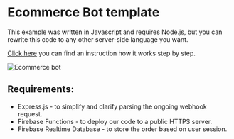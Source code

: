 # Ecommerce Bot template

This example was written in Javascript and requires Node.js, but you can rewrite this code to any other server-side language you want.

[Click here](https://www.chatbot.com/help/templates/ecommerce-template/) you can find an instruction how it works step by step.

![Ecommerce bot](https://cdn.chatbot.com/website/help/templates/e-commerce.png)

## Requirements:
* Express.js - to simplify and clarify parsing the ongoing webhook request.
* Firebase Functions - to deploy our code to a public HTTPS server.
* Firebase Realtime Database - to store the order based on user session.
